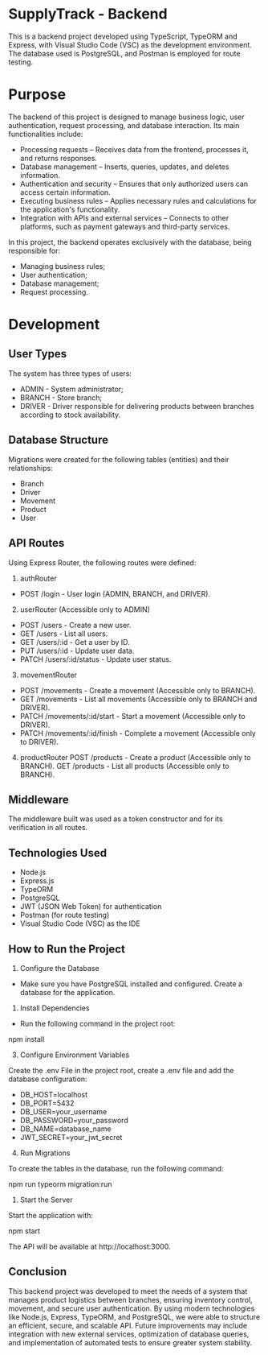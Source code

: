 # SupplyTrack - Backend

This is a backend project developed using TypeScript, TypeORM and Express, with Visual Studio Code (VSC) as the development environment. The database used is PostgreSQL, and Postman is employed for route testing.


# Purpose

The backend of this project is designed to manage business logic, user authentication, request processing, and database interaction. Its main functionalities include:

- Processing requests – Receives data from the frontend, processes it, and returns responses.
- Database management – Inserts, queries, updates, and deletes information.
- Authentication and security – Ensures that only authorized users can access certain information.
- Executing business rules – Applies necessary rules and calculations for the application's functionality.
- Integration with APIs and external services – Connects to other platforms, such as payment gateways and third-party services.

In this project, the backend operates exclusively with the database, being responsible for:

- Managing business rules;
- User authentication;
- Database management;
- Request processing.


# Development

## User Types

The system has three types of users:

- ADMIN - System administrator;
- BRANCH - Store branch;
- DRIVER - Driver responsible for delivering products between branches according to stock availability.
  

## Database Structure

Migrations were created for the following tables (entities) and their relationships:

- Branch
- Driver
- Movement
- Product
- User

## API Routes

Using Express Router, the following routes were defined:

1. authRouter
- POST /login - User login (ADMIN, BRANCH, and DRIVER).

2. userRouter (Accessible only to ADMIN)
- POST /users - Create a new user.
- GET /users - List all users.
- GET /users/:id - Get a user by ID.
- PUT /users/:id - Update user data.
- PATCH /users/:id/status - Update user status.

3. movementRouter
- POST /movements - Create a movement (Accessible only to BRANCH).
- GET /movements - List all movements (Accessible only to BRANCH and DRIVER).
- PATCH /movements/:id/start - Start a movement (Accessible only to DRIVER).
- PATCH /movements/:id/finish - Complete a movement (Accessible only to DRIVER).

4. productRouter
POST /products - Create a product (Accessible only to BRANCH).
GET /products - List all products (Accessible only to BRANCH).

## Middleware

The middleware built was used as a token constructor and for its verification in all routes.

## Technologies Used

- Node.js 
- Express.js
- TypeORM
- PostgreSQL
- JWT (JSON Web Token) for authentication
- Postman (for route testing)
- Visual Studio Code (VSC) as the IDE

## How to Run the Project

1. Configure the Database
- Make sure you have PostgreSQL installed and configured. Create a database for the application.

1. Install Dependencies
- Run the following command in the project root:

npm install

3. Configure Environment Variables

Create the .env File in the project root, create a .env file and add the database configuration:

- DB_HOST=localhost
- DB_PORT=5432
- DB_USER=your_username
- DB_PASSWORD=your_password
- DB_NAME=database_name
- JWT_SECRET=your_jwt_secret

4. Run Migrations

To create the tables in the database, run the following command:

npm run typeorm migration:run

1. Start the Server
   
Start the application with:

npm start


The API will be available at http://localhost:3000.


## Conclusion

This backend project was developed to meet the needs of a system that manages product logistics between branches, ensuring inventory control, movement, and secure user authentication. By using modern technologies like Node.js, Express, TypeORM, and PostgreSQL, we were able to structure an efficient, secure, and scalable API. Future improvements may include integration with new external services, optimization of database queries, and implementation of automated tests to ensure greater system stability.


